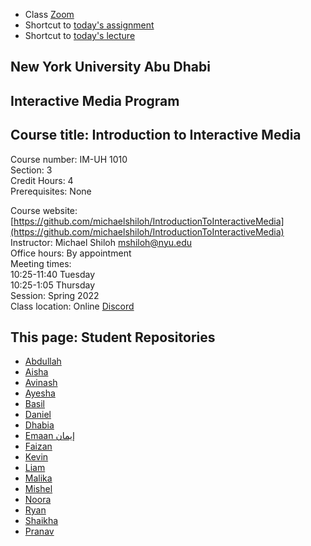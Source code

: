 
- Class [Zoom](https://nyu.zoom.us/j/98127583237)
- Shortcut to [today's assignment](weeklySchedule.md/#todays-assignment)    
- Shortcut to [today's lecture](lectureNotes.md/#todays-lecture)    

## New York University Abu Dhabi    
## Interactive Media Program    
## Course title: Introduction to Interactive Media  
Course number: IM-UH 1010   
Section: 3    
Credit Hours: 4         
Prerequisites: None       

Course website: [https://github.com/michaelshiloh/IntroductionToInteractiveMedia](https://github.com/michaelshiloh/IntroductionToInteractiveMedia)      
Instructor: Michael Shiloh mshiloh@nyu.edu    
Office hours: By appointment  
Meeting times:    
	10:25-11:40 Tuesday  
	10:25-1:05 Thursday     
Session: Spring 2022       
Class location: Online
[Discord](https://discord.com/channels/714727038078025851/716332110268465172)   


## This page: Student Repositories

- [Abdullah](https://github.com/aa7831/introToIM)
- [Aisha](https://github.com/aisahodzic/IntroToIM)
- [Avinash](https://github.com/Tauke190/Intro-to-Interactive-Media)
- [Ayesha](https://github.com/ayeshaahmed13//IntroToIM)
- [Basil](https://github.com/basil-ahmed/IntroductionToInteractiveMedia)
- [Daniel](https://github.com/danielnivia/IntrotoIM)
- [Dhabia](https://github.com/dhabialhosani/IntroductionToIM)
- [Emaan إيمان](https://github.com/Emaan-Ali/IntroductionToInteractiveMedia)
- [Faizan](https://github.com/faizanraza09/introToIM)
- [Kevin](https://github.com/kevinchu-mexiporc/Intro-to-IM)
- [Liam](https://github.com/l-mccarthy/IntroToIM)
- [Malika](https://github.com/malikaaasingh/IntroToIM)
- [Mishel]( https://github.com/MishelRashid/IntrotoIM22)
- [Noora](https://github.com/noorajabir/IntroToIM)
- [Ryan](https://github.com/ryanrichardsmith/IntroductionToInteractiveMedia)
- [Shaikha](https://github.com/ShaikhaAlN/IntroToIM)
- [Pranav](https://github.com/sripranav9/IntroductionToInteractiveMedia)
